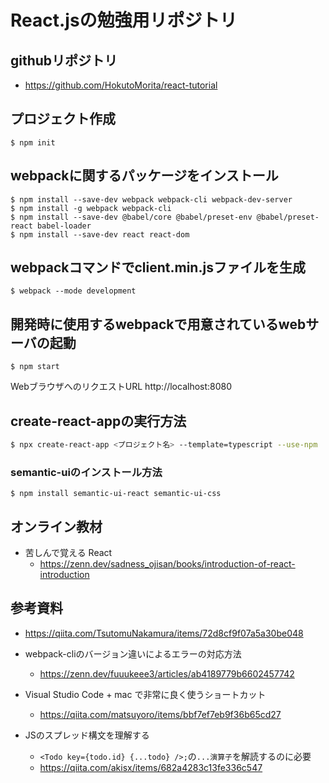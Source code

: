 # React.jsの勉強用リポジトリ
## githubリポジトリ
  - https://github.com/HokutoMorita/react-tutorial
## プロジェクト作成
```
$ npm init
```

## webpackに関するパッケージをインストール
```
$ npm install --save-dev webpack webpack-cli webpack-dev-server
$ npm install -g webpack webpack-cli
$ npm install --save-dev @babel/core @babel/preset-env @babel/preset-react babel-loader
$ npm install --save-dev react react-dom
```

## webpackコマンドでclient.min.jsファイルを生成
```
$ webpack --mode development
```

## 開発時に使用するwebpackで用意されているwebサーバの起動
```
$ npm start
```

WebブラウザへのリクエストURL
http://localhost:8080


## create-react-appの実行方法

```sh
$ npx create-react-app <プロジェクト名> --template=typescript --use-npm
```
### semantic-uiのインストール方法
```
$ npm install semantic-ui-react semantic-ui-css
```


## オンライン教材
  - 苦しんで覚える React
    - https://zenn.dev/sadness_ojisan/books/introduction-of-react-introduction

## 参考資料
  - https://qiita.com/TsutomuNakamura/items/72d8cf9f07a5a30be048

  - webpack-cliのバージョン違いによるエラーの対応方法
    - https://zenn.dev/fuuukeee3/articles/ab4189779b6602457742
  
  - Visual Studio Code + mac で非常に良く使うショートカット
    - https://qiita.com/matsuyoro/items/bbf7ef7eb9f36b65cd27
  
  - JSのスプレッド構文を理解する
    - `<Todo key={todo.id} {...todo} />;`の`...演算子`を解読するのに必要
    - https://qiita.com/akisx/items/682a4283c13fe336c547
